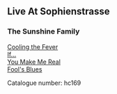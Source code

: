 ## Live At Sophienstrasse   
### The Sunshine Family  
[Cooling the Fever](http://www.archive.org/download/hc169/hc169_01_cooling_the_fever_by_the_sunshine_family.mp3)  
[If...](http://www.archive.org/download/hc169/hc169_02_if_by_the_sunshine_family.mp3)  
[You Make Me Real](http://www.archive.org/download/hc169/hc169_03_you_make_me_real_by_the_sunshine_family.mp3)  
[Fool's Blues](http://www.archive.org/download/hc169/hc169_04_fools_blues_by_the_sunshine_family.mp3)  
  
Catalogue number: hc169  
  

